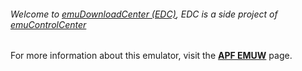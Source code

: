 ###### Welcome to [emuDownloadCenter (EDC)](https://github.com/PhoenixInteractiveNL/emuDownloadCenter/wiki/), EDC is a side project of [emuControlCenter](https://github.com/PhoenixInteractiveNL/emuControlCenter/wiki/)

For more information about this emulator, visit the [**APF EMUW**](https://github.com/PhoenixInteractiveNL/emuDownloadCenter/wiki/Emulator-apfemuw#menu) page.
